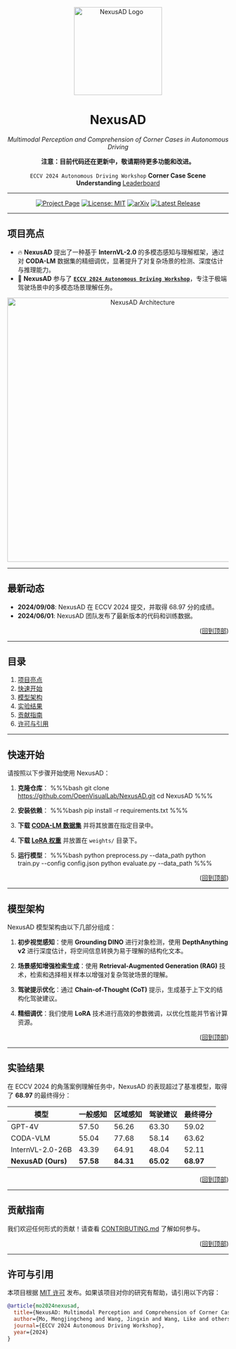 <div id="top" align="center">

<p align="center">
  <img src="assets/images/repo/logo.jpg" alt="NexusAD Logo" width="200">
</p>

# **NexusAD**  
*Multimodal Perception and Comprehension of Corner Cases in Autonomous Driving*

**注意：目前代码还在更新中，敬请期待更多功能和改进。**

`ECCV 2024 Autonomous Driving Workshop` **Corner Case Scene Understanding** [Leaderboard](https://eccv2024.autonomousdriving.com)

</div>

---

<div id="top" align="center">

[![Project Page](https://img.shields.io/badge/Project%20Page-8A2BE2)](https://opendrivelab.com/DriveLM/)
[![License: MIT](https://img.shields.io/badge/license-MIT-blue.svg)](#license)
[![arXiv](https://img.shields.io/badge/arXiv-2312.14150-b31b1b.svg)](https://openreview.net/forum?id=example-link)
[![Latest Release](https://img.shields.io/badge/Latest%20release-v1.1-yellow)](#getting-started)

</div>

---

## 项目亮点 <a name="highlight"></a>

- 🔥 **NexusAD** 提出了一种基于 **InternVL-2.0** 的多模态感知与理解框架，通过对 **CODA-LM** 数据集的精细调优，显著提升了对复杂场景的检测、深度估计与推理能力。
- 🏁 **NexusAD** 参与了 [**`ECCV 2024 Autonomous Driving Workshop`**](https://eccv2024.autonomousdriving.com)，专注于极端驾驶场景中的多模态场景理解任务。

<p align="center">
  <img src="assets/images/repo/nexusad_architecture.jpg" alt="NexusAD Architecture" width="600">
</p>

---

## 最新动态 <a name="news"></a>

- **2024/09/08**: NexusAD 在 ECCV 2024 提交，并取得 68.97 分的成绩。
- **2024/06/01**: NexusAD 团队发布了最新版本的代码和训练数据。

<p align="right">(<a href="#top">回到顶部</a>)</p>

---

## 目录

1. [项目亮点](#highlight)
2. [快速开始](#getting-started)
3. [模型架构](#model-architecture)
4. [实验结果](#results)
5. [贡献指南](#contributing)
6. [许可与引用](#license)

---

## 快速开始 <a name="getting-started"></a>

请按照以下步骤开始使用 NexusAD：

1. **克隆仓库**：
   %%%bash
   git clone https://github.com/OpenVisualLab/NexusAD.git
   cd NexusAD
   %%%

2. **安装依赖**：
   %%%bash
   pip install -r requirements.txt
   %%%

3. **下载 [CODA-LM 数据集](https://example.com/coda-lm-dataset)** 并将其放置在指定目录中。

4. **下载 [LoRA 权重](https://example.com/lora-weights)** 并放置在 `weights/` 目录下。

5. **运行模型**：
   %%%bash
   python preprocess.py --data_path <path-to-CODA-LM>
   python train.py --config config.json
   python evaluate.py --data_path <path-to-evaluation-set>
   %%%

<p align="right">(<a href="#top">回到顶部</a>)</p>

---

## 模型架构 <a name="model-architecture"></a>

NexusAD 模型架构由以下几部分组成：

1. **初步视觉感知**：使用 **Grounding DINO** 进行对象检测，使用 **DepthAnything v2** 进行深度估计，将空间信息转换为易于理解的结构化文本。
   
2. **场景感知增强检索生成**：使用 **Retrieval-Augmented Generation (RAG)** 技术，检索和选择相关样本以增强对复杂驾驶场景的理解。

3. **驾驶提示优化**：通过 **Chain-of-Thought (CoT)** 提示，生成基于上下文的结构化驾驶建议。

4. **精细调优**：我们使用 **LoRA** 技术进行高效的参数微调，以优化性能并节省计算资源。

<p align="right">(<a href="#top">回到顶部</a>)</p>

---

## 实验结果 <a name="results"></a>

在 ECCV 2024 的角落案例理解任务中，NexusAD 的表现超过了基准模型，取得了 **68.97** 的最终得分：

| 模型                | 一般感知   | 区域感知   | 驾驶建议   | 最终得分  |
|--------------------|------------|------------|------------|----------|
| GPT-4V             | 57.50      | 56.26      | 63.30      | 59.02    |
| CODA-VLM           | 55.04      | 77.68      | 58.14      | 63.62    |
| InternVL-2.0-26B   | 43.39      | 64.91      | 48.04      | 52.11    |
| **NexusAD (Ours)** | **57.58**  | **84.31**  | **65.02**  | **68.97**|

<p align="right">(<a href="#top">回到顶部</a>)</p>

---

## 贡献指南 <a name="contributing"></a>

我们欢迎任何形式的贡献！请查看 [CONTRIBUTING.md](CONTRIBUTING.md) 了解如何参与。

<p align="right">(<a href="#top">回到顶部</a>)</p>

---

## 许可与引用 <a name="license"></a>

本项目根据 [MIT 许可](./LICENSE) 发布。如果该项目对你的研究有帮助，请引用以下内容：

```BibTeX
@article{mo2024nexusad,
  title={NexusAD: Multimodal Perception and Comprehension of Corner Cases in Autonomous Driving},
  author={Mo, Mengjingcheng and Wang, Jingxin and Wang, Like and others},
  journal={ECCV 2024 Autonomous Driving Workshop},
  year={2024}
}

